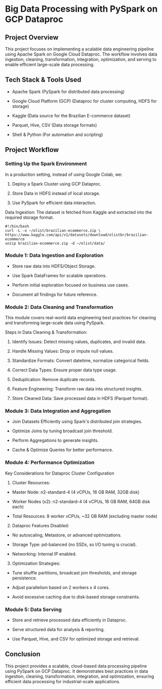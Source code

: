 # Big Data Processing with PySpark on GCP Dataproc

## Project Overview

This project focuses on implementing a scalable data engineering pipeline using Apache Spark on Google Cloud Dataproc. The workflow involves data ingestion, cleaning, transformation, integration, optimization, and serving to enable efficient large-scale data processing.

## Tech Stack & Tools Used

- Apache Spark (PySpark for distributed data processing)

- Google Cloud Platform (GCP) (Dataproc for cluster computing, HDFS for storage)

- Kaggle (Data source for the Brazilian E-commerce dataset)

- Parquet, Hive, CSV (Data storage formats)

- Shell & Python (For automation and scripting)

## Project Workflow

### Setting Up the Spark Environment

In a production setting, instead of using Google Colab, we:

1. Deploy a Spark Cluster using GCP Dataproc.

2. Store Data in HDFS instead of local storage.

3. Use PySpark for efficient data interaction.

Data Ingestion: The dataset is fetched from Kaggle and extracted into the required storage format.

```
#!/bin/bash
curl -L -o ~/olist/brazilian-ecommerce.zip \
https://www.kaggle.com/api/v1/datasets/download/olistbr/brazilian-ecommerce
unzip brazilian-ecommerce.zip -d ~/olist/data/
```

### Module 1: Data Ingestion and Exploration

- Store raw data into HDFS/Object Storage.

- Use Spark DataFrames for scalable operations.

- Perform initial exploration focused on business use cases.

- Document all findings for future reference.

### Module 2: Data Cleaning and Transformation

This module covers real-world data engineering best practices for cleaning and transforming large-scale data using PySpark.

Steps in Data Cleaning & Transformation:

1. Identify Issues: Detect missing values, duplicates, and invalid data.

2. Handle Missing Values: Drop or impute null values.

3. Standardize Formats: Convert datetime, normalize categorical fields.

4. Correct Data Types: Ensure proper data type usage.

5. Deduplication: Remove duplicate records.

6. Feature Engineering: Transform raw data into structured insights.

7. Store Cleaned Data: Save processed data in HDFS (Parquet format).

### Module 3: Data Integration and Aggregation

- Join Datasets Efficiently using Spark's distributed join strategies.

- Optimize Joins by tuning broadcast join threshold.

- Perform Aggregations to generate insights.

- Cache & Optimize Queries for better performance.

### Module 4: Performance Optimization

Key Considerations for Dataproc Cluster Configuration

1. Cluster Resources:

- Master Node: n2-standard-4 (4 vCPUs, 16 GB RAM, 32GB disk)

- Worker Nodes (x2): n2-standard-4 (4 vCPUs, 16 GB RAM, 64GB disk each)

- Total Resources: 8 worker vCPUs, ~32 GB RAM (excluding master node)

2. Dataproc Features Disabled:

- No autoscaling, Metastore, or advanced optimizations.

- Storage Type: pd-balanced (no SSDs, so I/O tuning is crucial).

- Networking: Internal IP enabled.

3. Optimization Strategies:

- Tune shuffle partitions, broadcast join thresholds, and storage persistence.

- Adjust parallelism based on 2 workers x 4 cores.

- Avoid excessive caching due to disk-based storage constraints.

### Module 5: Data Serving

- Store and retrieve processed data efficiently in Dataproc.

- Serve structured data for analysis & reporting.

- Use Parquet, Hive, and CSV for optimized storage and retrieval.

## Conclusion

This project provides a scalable, cloud-based data processing pipeline using PySpark on GCP Dataproc. It demonstrates best practices in data ingestion, cleaning, transformation, integration, and optimization, ensuring efficient data processing for industrial-scale applications.
